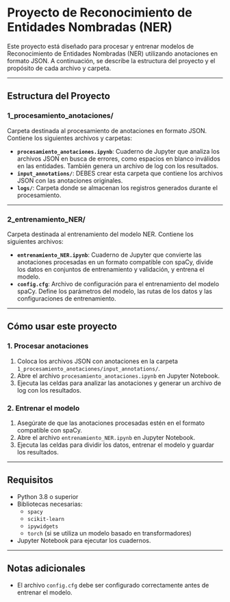 # Proyecto de Reconocimiento de Entidades Nombradas (NER)

Este proyecto está diseñado para procesar y entrenar modelos de Reconocimiento de Entidades Nombradas (NER) utilizando anotaciones en formato JSON. A continuación, se describe la estructura del proyecto y el propósito de cada archivo y carpeta.

---

## **Estructura del Proyecto**

### **1_procesamiento_anotaciones/**
Carpeta destinada al procesamiento de anotaciones en formato JSON. Contiene los siguientes archivos y carpetas:

- **`procesamiento_anotaciones.ipynb`**: Cuaderno de Jupyter que analiza los archivos JSON en busca de errores, como espacios en blanco inválidos en las entidades. También genera un archivo de log con los resultados.
- **`input_annotations/`**: DEBES crear esta carpeta que contiene los archivos JSON con las anotaciones originales.
- **`logs/`**: Carpeta donde se almacenan los registros generados durante el procesamiento.

---

### **2_entrenamiento_NER/**
Carpeta destinada al entrenamiento del modelo NER. Contiene los siguientes archivos:

- **`entrenamiento_NER.ipynb`**: Cuaderno de Jupyter que convierte las anotaciones procesadas en un formato compatible con spaCy, divide los datos en conjuntos de entrenamiento y validación, y entrena el modelo.
- **`config.cfg`**: Archivo de configuración para el entrenamiento del modelo spaCy. Define los parámetros del modelo, las rutas de los datos y las configuraciones de entrenamiento.

---

## **Cómo usar este proyecto**

### **1. Procesar anotaciones**
1. Coloca los archivos JSON con anotaciones en la carpeta `1_procesamiento_anotaciones/input_annotations/`.
2. Abre el archivo `procesamiento_anotaciones.ipynb` en Jupyter Notebook.
3. Ejecuta las celdas para analizar las anotaciones y generar un archivo de log con los resultados.

### **2. Entrenar el modelo**
1. Asegúrate de que las anotaciones procesadas estén en el formato compatible con spaCy.
2. Abre el archivo `entrenamiento_NER.ipynb` en Jupyter Notebook.
3. Ejecuta las celdas para dividir los datos, entrenar el modelo y guardar los resultados.

---

## **Requisitos**

- Python 3.8 o superior
- Bibliotecas necesarias:
  - `spacy`
  - `scikit-learn`
  - `ipywidgets`
  - `torch` (si se utiliza un modelo basado en transformadores)
- Jupyter Notebook para ejecutar los cuadernos.

---

## **Notas adicionales**

- El archivo `config.cfg` debe ser configurado correctamente antes de entrenar el modelo.

